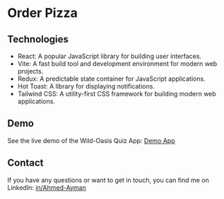 # Order Pizza

## Technologies

- React: A popular JavaScript library for building user interfaces.
- Vite: A fast build tool and development environment for modern web projects.
- Redux: A predictable state container for JavaScript applications.
- Hot Toast: A library for displaying notifications.
- Tailwind CSS: A utility-first CSS framework for building modern web applications.

## Demo

See the live demo of the Wild-Oasis Quiz App: [Demo App](https://ahmed-ayman-pizza.netlify.app/)

## Contact

If you have any questions or want to get in touch, you can find me on LinkedIn: [in/Ahmed-Ayman](https://www.linkedin.com/in/ahmed-ayman-723605229/)
